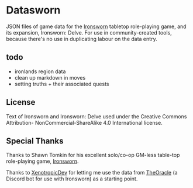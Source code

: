 # Datasworn

JSON files of game data for the [Ironsworn](http://ironswornrpg.com) tabletop role-playing game, and its expansion, Ironsworn: Delve. For use in community-created tools, because there's no use in duplicating labour on the data entry.

## todo
* ironlands region data
* clean up markdown in moves
* setting truths + their associated quests

## License

Text of Ironsworn and Ironsworn: Delve used under the Creative Commons Attribution- NonCommercial-ShareAlike 4.0 International license.

## Special Thanks

Thanks to Shawn Tomkin for his excellent solo/co-op GM-less table-top role-playing game, [Ironsworn](https://www.ironswornrpg.com/).

Thanks to [XenotropicDev](https://github.com/XenotropicDev) for letting me use the data from [TheOracle](https://github.com/XenotropicDev/TheOracle) (a Discord bot for use with Ironsworn) as a starting point.
